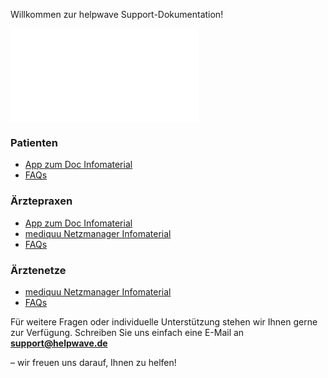  Willkommen zur helpwave Support-Dokumentation!

![Bild Vernetzung](../../docs/Dokumente/Allgemein/uebersicht_vernetzung.pdf)



### Patienten
- [App zum Doc Infomaterial](./patienten/AppzumDoc.md)
- [FAQs](./patienten/faq.md)


### Ärztepraxen
- [App zum Doc Infomaterial](./praxen/AppzumDoc.md)
- [mediquu Netzmanager Infomaterial](./praxen/mediquu_Netzmanager.md)
- [FAQs](./praxen/faq.md)


### Ärztenetze
- [mediquu Netzmanager Infomaterial](./aerztenetze/mediquu_Netzmanager_netze.md)
- [FAQs](./aerztenetze/faq.md)



Für weitere Fragen oder individuelle Unterstützung stehen wir Ihnen gerne zur Verfügung. Schreiben Sie uns einfach eine E-Mail an **support@helpwave.de**

– wir freuen uns darauf, Ihnen zu helfen!